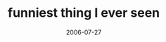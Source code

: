 ---
layout: base.njk
title : 'funniest thing I ever seen' 
view_title : 'funniest thing I ever seen' 
year : '2006' 
date : '2006-07-27' 
img_file : '/drawing/funniestthingieverseen.png' 
html_file : 'funnniestthingieverseen' 
next_html : 'tomeyouareperfect.html' 
year_order : '185' 
permalink : "title/{{html_file}}.html"
---